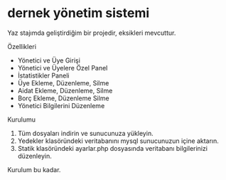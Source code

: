 # dernek yönetim sistemi

Yaz stajımda geliştirdiğim bir projedir, eksikleri mevcuttur.

Özellikleri

- Yönetici ve Üye Girişi
- Yönetici ve Üyelere Özel Panel
- İstatistikler Paneli
- Üye Ekleme, Düzenleme, Silme
- Aidat Ekleme, Düzenleme, Silme
- Borç Ekleme, Düzenleme Silme
- Yönetici Bilgilerini Düzenleme

Kurulumu

1) Tüm dosyaları indirin ve sunucunuza yükleyin.
2) Yedekler klasöründeki veritabanını mysql sunucunuzun içine aktarın.
3) Statik klasöründeki ayarlar.php dosyasında veritabanı bilgilerinizi düzenleyin.

Kurulum bu kadar.
